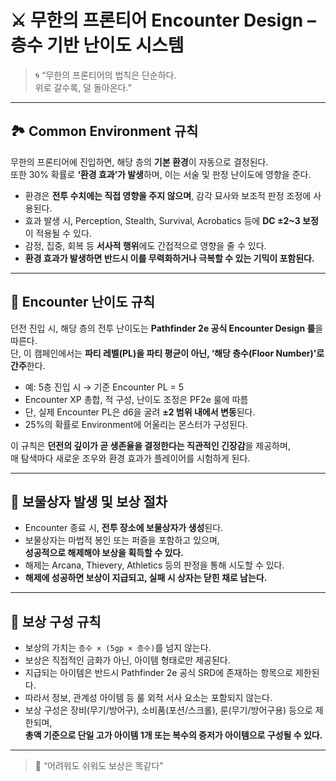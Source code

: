 # ⚔ 무한의 프론티어 Encounter Design – 층수 기반 난이도 시스템

> 🌀 “무한의 프론티어의 법칙은 단순하다.  
> 위로 갈수록, 덜 돌아온다.”

---

## 🏞 Common Environment 규칙

무한의 프론티어에 진입하면, 해당 층의 **기본 환경**이 자동으로 결정된다.  
또한 30% 확률로 **‘환경 효과’가 발생**하며, 이는 서술 및 판정 난이도에 영향을 준다.

- 환경은 **전투 수치에는 직접 영향을 주지 않으며**, 감각 묘사와 보조적 판정 조정에 사용된다.  
- 효과 발생 시, Perception, Stealth, Survival, Acrobatics 등에 **DC ±2~3 보정**이 적용될 수 있다.  
- 감정, 집중, 회복 등 **서사적 행위**에도 간접적으로 영향을 줄 수 있다.  
- **환경 효과가 발생하면 반드시 이를 무력화하거나 극복할 수 있는 기믹이 포함된다.**

---

## 🧱 Encounter 난이도 규칙

던전 진입 시, 해당 층의 전투 난이도는 **Pathfinder 2e 공식 Encounter Design 룰**을 따른다.  
단, 이 캠페인에서는 **파티 레벨(PL)을 파티 평균이 아닌, ‘해당 층수(Floor Number)’로 간주**한다.

- 예: 5층 진입 시 → 기준 Encounter PL = 5
- Encounter XP 총합, 적 구성, 난이도 조정은 PF2e 룰에 따름
- 단, 실제 Encounter PL은 d6을 굴려 **±2 범위 내에서 변동**된다.
- 25%의 확률로 Environment에 어울리는 몬스터가 구성된다.

이 규칙은 **던전의 깊이가 곧 생존율을 결정한다는 직관적인 긴장감**을 제공하며,  
매 탐색마다 새로운 조우와 환경 효과가 플레이어를 시험하게 된다.

---

## 🎁 보물상자 발생 및 보상 절차

- Encounter 종료 시, **전투 장소에 보물상자가 생성**된다.
- 보물상자는 마법적 봉인 또는 퍼즐을 포함하고 있으며,  
  **성공적으로 해제해야 보상을 획득할 수 있다.**
- 해제는 Arcana, Thievery, Athletics 등의 판정을 통해 시도할 수 있다.  
- **해제에 성공하면 보상이 지급되고, 실패 시 상자는 닫힌 채로 남는다.**

---

## 📐 보상 구성 규칙

- 보상의 가치는 `층수 × (5gp × 층수)`를 넘지 않는다.
- 보상은 직접적인 금화가 아닌, 아이템 형태로만 제공된다.
- 지급되는 아이템은 반드시 Pathfinder 2e 공식 SRD에 존재하는 항목으로 제한된다.
- 따라서 정보, 관계성 아이템 등 룰 외적 서사 요소는 포함되지 않는다.
- 보상 구성은 장비(무기/방어구), 소비품(포션/스크롤), 룬(무기/방어구용) 등으로 제한되며,  
  **총액 기준으로 단일 고가 아이템 1개 또는 복수의 중저가 아이템으로 구성될 수 있다.**

---

> 📌 “어려워도 쉬워도 보상은 똑같다”

